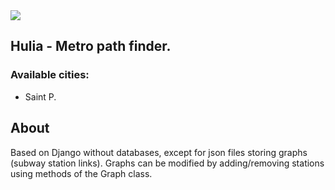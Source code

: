 <img style="widht: 300px" src="https://repository-images.githubusercontent.com/621576978/eb0aab0d-54e8-4822-ac7a-13d5e21150ad">
<h2>Hulia - Metro path finder.</h2>
<h3>Available cities:</h3>
<ul>
	<li>Saint P.</li>
</ul>
<h2>About</h2>
<p>Based on Django without databases, except for json files storing graphs (subway station links).
Graphs can be modified by adding/removing stations using methods of the Graph class.</p>